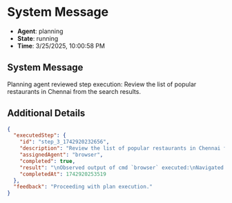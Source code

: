 # System Message

- **Agent**: planning
- **State**: running
- **Time**: 3/25/2025, 10:00:58 PM

## System Message

Planning agent reviewed step execution: Review the list of popular restaurants in Chennai from the search results.

## Additional Details

```json
{
  "executedStep": {
    "id": "step_3_1742920232656",
    "description": "Review the list of popular restaurants in Chennai from the search results.",
    "assignedAgent": "browser",
    "completed": true,
    "result": "\nObserved output of cmd `browser` executed:\nNavigated to: https://www.tripadvisor.in/Restaurants-g304556-Chennai_Madras_Chennai_District_Tamil_Nadu.html\n\nTitle: tripadvisor.in\n\nContent Summary:\nNo content extracted",
    "completedAt": 1742920253519
  },
  "feedback": "Proceeding with plan execution."
}
```

